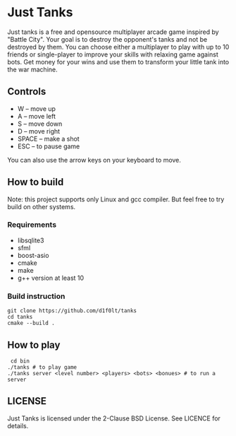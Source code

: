 # Just Tanks

Just tanks is a free and opensource multiplayer arcade game inspired by "Battle City". Your goal is to destroy the opponent's tanks and not be destroyed
by them. You can choose either a multiplayer to play with up to 10 friends or single-player to improve your
skills with relaxing game against bots. Get money for your wins and use them to transform your little tank into
the war machine.

## Controls

* W &ndash; move up
* A &ndash; move left
* S &ndash; move down
* D &ndash; move right
* SPACE &ndash; make a shot
* ESC &ndash; to pause game

You can also use the arrow keys on your keyboard to move.

## How to build

Note: this project supports only Linux and gcc compiler. But feel free to try build on other systems.

### Requirements

* libsqlite3
* sfml
* boost-asio
* cmake
* make
* g++ version at least 10

### Build instruction

    git clone https://github.com/d1f0lt/tanks
    cd tanks
    cmake --build .

## How to play

     cd bin
    ./tanks # to play game
    ./tanks server <level number> <players> <bots> <bonues> # to run a server

## LICENSE

Just Tanks is licensed under the 2-Clause BSD License. See LICENCE for details.
